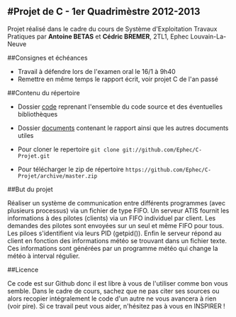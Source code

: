 #Projet de C - 1er Quadrimèstre 2012-2013
-----

Projet réalisé dans le cadre du cours de Système d'Exploitation Travaux Pratiques par **Antoine BETAS** et **Cédric BREMER**, 2TL1, Ephec Louvain-La-Neuve

##Consignes et échéances

* Travail à défendre lors de l'examen oral le 16/1 à 9h40
* Remettre en même temps le rapport écrit, voir projet C de l'an passé

##Contenu du répertoire

* Dossier [code](https://github.com/Ephec/C-Projet/tree/master/code) reprenant l'ensemble du code source et des éventuelles bibliothèques
* Dossier [documents](https://github.com/Ephec/C-Projet/tree/master/documents) contenant le rapport ainsi que les autres documents utiles

* Pour cloner le repertoire `git clone git://github.com/Ephec/C-Projet.git`
* Pour télécharger le zip de répertoire `https://github.com/Ephec/C-Projet/archive/master.zip`

##But du projet

Réaliser un système de communication entre différents programmes (avec plusieurs processus) via un fichier de type FIFO. Un serveur ATIS fournit les informations à des pilotes (clients) via un FIFO individuel par client. Les demandes des pilotes sont envoyées sur un seul et même FIFO pour tous. Les piloes s'identifient via leurs PID (getpid()). Enfin le serveur répond au client en fonction des informations météo se trouvant dans un fichier texte. Ces informations sont générées par un programme météo qui change la météo à interval régulier.

##Licence

Ce code est sur Github donc il est libre à vous de l'utiliser comme bon vous semble. Dans le cadre de cours, sachez que ne pas citer ses sources ou alors recopier intégralement le code d'un autre ne vous avancera à rien (voir pire). Si ce travail peut vous aider, n'hésitez pas à vous en INSPIRER !
